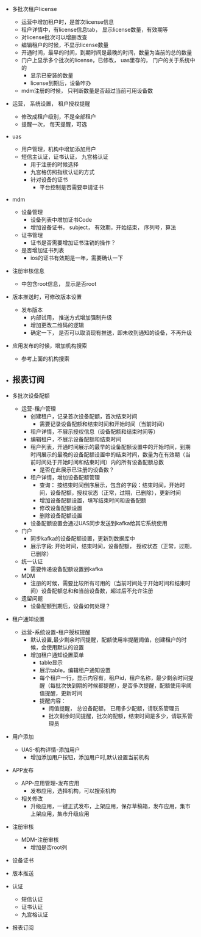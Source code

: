- 多批次租户license
	- 运营中增加租户时，是首次license信息
	- 租户详情中，有license信息tab， 显示license数量，有效期等
	- 对license批次可以增删改查
	- 编辑租户的时候，不显示license数量
	- 开通时间，最早的时间，到期时间是最晚的时间，数量为当前的总的数量
	- 门户上显示多个批次的license，已修改， uas里存的， 门户的关于系统中的
		- 显示已安装的数量
		- license到期后，设备咋办
	- mdm注册的时候， 只判断数量是否超过当前可用设备数
- 运营， 系统设置， 租户授权提醒
	- 修改成租户级别，不是全部租户
	- 提醒一次， 每天提醒，可选
- uas
	- 用户管理，机构中增加添加用户
	- 短信主认证，证书认证， 九宫格认证
		- 用于注册的时候选择
		- 九宫格仿照指纹认证的方式
		- 针对设备的证书
			- 平台控制是否需要申请证书
- mdm
	- 设备管理
		- 设备列表中增加证书Code
		- 增加设备证书， subject， 有效期，开始结束， 序列号，算法
	- 证书管理
		- 证书是否需要增加证书注销的操作？
	- 是否增加证书列表
		- ios的证书有效期是一年，需要确认一下
- 注册审核信息
	- 中包含root信息， 显示是否root
- 版本推送时，可修改版本设置
	- 发布版本
		- 内部试用， 推送方式增加强制升级
		- 增加更改二维码的逻辑
		- 确定一下， 是否可以取消现有推送，即未收到通知的设备，不再升级
- 应用发布的时候，增加机构搜索
	- 参考上面的机构搜索
- 报表订阅
	- 





- 多批次设备配额
	- 运营-租户管理
		- 创建租户，记录首次设备配额，首次结束时间
			- 需要记录设备配额和结束时间和开始时间（当前时间）
		- 租户详情，不展示授权信息（设备配额和结束时间等）
		- 编辑租户，不展示设备配额和结束时间
		- 租户列表，开通时间展示的最早的设备配额设置中的开始时间，到期时间展示的最晚的设备配额设置中的结束时间，数量为在有效期（当前时间处于开始时间和结束时间）内的所有设备配额总数
			- 是否在此展示已注册的设备数？
		- 租户详情，增加设备配额管理
			- 查询： 按结束时间倒序展示，包含的字段：结束时间，开始时间，设备配额，授权状态（正常，过期，已删除），更新时间
			- 增加设备配额设置，填写结束时间和设备配额
			- 修改设备配额设置
			- 删除设备配额设置
		- 设备配额设置会通过UAS同步发送到kafka给其它系统使用
	- 门户
		- 同步kafka的设备配额设置，更新到数据库中
		- 展示字段: 开始时间，结束时间，设备配额， 授权状态（正常，过期，已删除）
	- 统一认证
		- 需要传递设备配额设置到kafka
	- MDM
		- 注册的时候，需要比较所有可用的（当前时间处于开始时间和结束时间）设备配额总和和当前设备数，超过后不允许注册
	- 遗留问题
		-  设备配额到期后，设备如何处理？


- 租户通知设置
	- 运营-系统设置-租户授权提醒
		- 默认设置,最少剩余时间提醒，配额使用率提醒阈值，创建租户的时候，会使用默认的设置
		- 增加租户通知设置菜单
			- table显示
			- 展示table，编辑租户通知设置
			- 每个租户一行，显示内容有，租户id，租户名称，最少剩余时间提醒（每批次快到期的时候都提醒），是否多次提醒，配额使用率阈值提醒，更新时间
			- 提醒内容： 
				- 阈值提醒， 总设备配额， 已用多少配额，请联系管理员
				- 批次剩余时间提醒，批次的配额，结束时间是多少，请联系管理员


- 用户添加
	- UAS-机构详情-添加用户
		- 增加添加用户按钮，添加用户时,默认设置当前机构


- APP发布
	- APP-应用管理-发布应用
		- 发布应用，选择机构，可以搜索机构
	- 相关修改
		- 升级应用，一键正式发布，上架应用，保存草稿箱，发布应用，集市上架应用，集市升级应用


- 注册审核
	- MDM-注册审核
		- 增加是否root列

- 设备证书

- 版本推送

- 认证
	- 短信认证
	- 证书认证
	- 九宫格认证

- 报表订阅
	